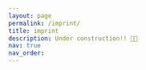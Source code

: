 ```yaml
---
layout: page
permalink: /imprint/
title: imprint
description: Under construction!! 👨‍💻
nav: true
nav_order: 
---
```

